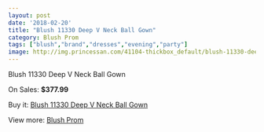 ```yaml
---
layout: post
date: '2018-02-20'
title: "Blush 11330 Deep V Neck Ball Gown"
category: Blush Prom
tags: ["blush","brand","dresses","evening","party"]
image: http://img.princessan.com/41104-thickbox_default/blush-11330-deep-v-neck-ball-gown.jpg
---
```

Blush 11330 Deep V Neck Ball Gown

On Sales: **$377.99**
<a href="https://www.princessan.com/en/blush-prom/19150-blush-11330-deep-v-neck-ball-gown.html"><amp-img layout="responsive" width="600" height="600" src="//img.princessan.com/41104-thickbox_default/blush-11330-deep-v-neck-ball-gown.jpg" alt="Blush 11330 Deep V Neck Ball Gown 0" /></a>
<a href="https://www.princessan.com/en/blush-prom/19150-blush-11330-deep-v-neck-ball-gown.html"><amp-img layout="responsive" width="600" height="600" src="//img.princessan.com/41107-thickbox_default/blush-11330-deep-v-neck-ball-gown.jpg" alt="Blush 11330 Deep V Neck Ball Gown 1" /></a>
<a href="https://www.princessan.com/en/blush-prom/19150-blush-11330-deep-v-neck-ball-gown.html"><amp-img layout="responsive" width="600" height="600" src="//img.princessan.com/41106-thickbox_default/blush-11330-deep-v-neck-ball-gown.jpg" alt="Blush 11330 Deep V Neck Ball Gown 2" /></a>
<a href="https://www.princessan.com/en/blush-prom/19150-blush-11330-deep-v-neck-ball-gown.html"><amp-img layout="responsive" width="600" height="600" src="//img.princessan.com/41105-thickbox_default/blush-11330-deep-v-neck-ball-gown.jpg" alt="Blush 11330 Deep V Neck Ball Gown 3" /></a>

Buy it: [Blush 11330 Deep V Neck Ball Gown](https://www.princessan.com/en/blush-prom/19150-blush-11330-deep-v-neck-ball-gown.html "Blush 11330 Deep V Neck Ball Gown")

View more: [Blush Prom](https://www.princessan.com/en/180-blush-prom "Blush Prom")